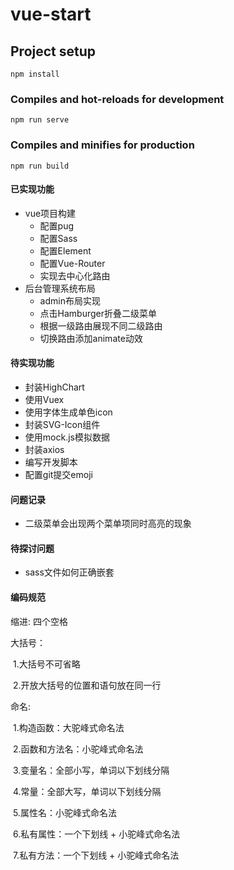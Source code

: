 # vue-start

## Project setup
```
npm install
```

### Compiles and hot-reloads for development
```
npm run serve
```

### Compiles and minifies for production
```
npm run build
```

#### 已实现功能

* vue项目构建
  * 配置pug
  * 配置Sass
  * 配置Element
  * 配置Vue-Router
  * 实现去中心化路由
* 后台管理系统布局
  * admin布局实现
  * 点击Hamburger折叠二级菜单
  * 根据一级路由展现不同二级路由
  * 切换路由添加animate动效

#### 待实现功能

* 封装HighChart
* 使用Vuex
* 使用字体生成单色icon
* 封装SVG-Icon组件
* 使用mock.js模拟数据
* 封装axios
* 编写开发脚本
* 配置git提交emoji

#### 问题记录

* 二级菜单会出现两个菜单项同时高亮的现象


#### 待探讨问题

* sass文件如何正确嵌套





#### 编码规范

缩进:  四个空格

大括号：

​	1.大括号不可省略

​	2.开放大括号的位置和语句放在同一行

命名:

​	1.构造函数：大驼峰式命名法

​	2.函数和方法名：小驼峰式命名法

​	3.变量名：全部小写，单词以下划线分隔

​	4.常量：全部大写，单词以下划线分隔

​	5.属性名：小驼峰式命名法

​	6.私有属性：一个下划线 + 小驼峰式命名法

​	7.私有方法：一个下划线 + 小驼峰式命名法 

